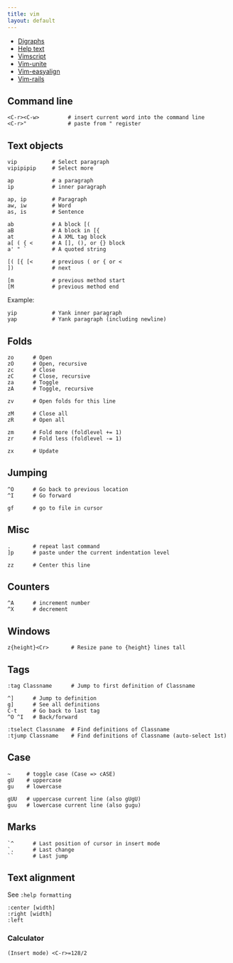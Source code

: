 ```yaml
---
title: vim
layout: default
---
```


 * [Digraphs](vim-digraphs.html)
 * [Help text](vim-help.html)
 * [Vimscript](vimscript.html)
 * [Vim-unite](vim-unite.html)
 * [Vim-easyalign](vim-easyalign.html)
 * [Vim-rails](vim-rails.html)

Command line
------------

    <C-r><C-w>         # insert current word into the command line
    <C-r>"             # paste from " register

Text objects
------------

    vip           # Select paragraph
    vipipipip     # Select more

    ap            # a paragraph
    ip            # inner paragraph

    ap, ip        # Paragraph
    aw, iw        # Word
    as, is        # Sentence

    ab            # A block [(
    aB            # A block in [{
    at            # A XML tag block
    a[ ( { <      # A [], (), or {} block
    a' " `        # A quoted string

    [( [{ [<      # previous ( or { or <
    ])            # next

    [m            # previous method start
    [M            # previous method end

Example:

    yip           # Yank inner paragraph
    yap           # Yank paragraph (including newline)

Folds
-----

    zo      # Open
    zO      # Open, recursive
    zc      # Close
    zC      # Close, recursive
    za      # Toggle
    zA      # Toggle, recursive

    zv      # Open folds for this line

    zM      # Close all
    zR      # Open all

    zm      # Fold more (foldlevel += 1)
    zr      # Fold less (foldlevel -= 1)

    zx      # Update

Jumping
-------

    ^O      # Go back to previous location
    ^I      # Go forward

    gf      # go to file in cursor

Misc
----

    .       # repeat last command
    ]p      # paste under the current indentation level

    zz      # Center this line

Counters
--------

    ^A      # increment number
    ^X      # decrement

Windows
-------

    z{height}<Cr>       # Resize pane to {height} lines tall

Tags
----

    :tag Classname      # Jump to first definition of Classname

    ^]      # Jump to definition
    g]      # See all definitions
    C-t     # Go back to last tag
    ^O ^I   # Back/forward

    :tselect Classname  # Find definitions of Classname
    :tjump Classname    # Find definitions of Classname (auto-select 1st)

Case
----

    ~     # toggle case (Case => cASE)
    gU    # uppercase
    gu    # lowercase

    gUU   # uppercase current line (also gUgU)
    guu   # lowercase current line (also gugu)

Marks
-----

    `^      # Last position of cursor in insert mode
    `.      # Last change
    ``      # Last jump

Text alignment
--------------

See `:help formatting`

    :center [width]
    :right [width]
    :left

### Calculator

    (Insert mode) <C-r>=128/2
